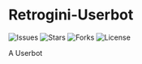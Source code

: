 # Retrogini-Userbot
![Issues](https://img.shields.io/github/issues/Kazama009/Retrogini-Userbot) ![Stars](https://img.shields.io/github/stars/Kazama009/Retrogini-Userbot) ![Forks](https://img.shields.io/github/forks/Kazama009/Retrogini-Userbot) ![License](https://img.shields.io/github/license/Kazama009/Retrogini-Userbot)

A Userbot
